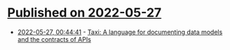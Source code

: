 # [Published on 2022-05-27](index.md)

* [2022-05-27, 00:44:41](https://news.ycombinator.com/item?id=31524950) - [Taxi: A language for documenting data models and the contracts of APIs](https://docs.taxilang.org/)
